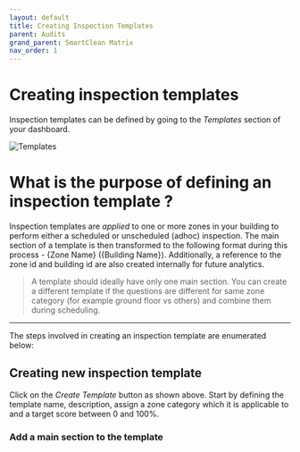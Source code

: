 ```yaml
---
layout: default
title: Creating Inspection Templates
parent: Audits
grand_parent: SmartClean Matrix
nav_order: 1
---
```

# Creating inspection templates

Inspection templates can be defined by going to the _Templates_ section of your dashboard.

![Templates](https://www.smartclean.io/matrix/images/auditsWeb/createTemplate.png)

# What is the purpose of defining an inspection template ?

Inspection templates are _applied_ to one or more zones in your building to perform either a scheduled or unscheduled (adhoc) inspection. The main section of a template is then transformed to the following format during this process - {Zone Name} ({Building Name}).
Additionally, a reference to the zone id and building id are also created internally for future analytics.

> A template should ideally have only one main section. You can create a different template if the questions are different for same zone category (for example ground floor vs others) and combine them during scheduling.

---

The steps involved in creating an inspection template are enumerated below:

## Creating new inspection template
Click on the _Create Template_ button as shown above. Start by defining the template name, description, assign a zone category which it is applicable to and a target score between 0 and 100%.

### Add a main section to the template

